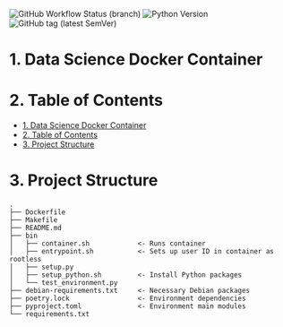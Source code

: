 ![GitHub Workflow Status (branch)](https://img.shields.io/github/workflow/status/hsteinshiromoto/docker.datascience/Docker/master?style=for-the-badge) ![Python Version](https://img.shields.io/badge/python-3-blue?style=for-the-badge) ![GitHub tag (latest SemVer)](https://img.shields.io/github/v/tag/hsteinshiromoto/docker.datascience)

# 1. Data Science Docker Container

# 2. Table of Contents

- [1. Data Science Docker Container](#1-data-science-docker-container)
- [2. Table of Contents](#2-table-of-contents)
- [3. Project Structure](#3-project-structure)

# 3. Project Structure
```
.
├── Dockerfile
├── Makefile
├── README.md
├── bin
│   ├── container.sh            <- Runs container
│   ├── entrypoint.sh           <- Sets up user ID in container as rootless
│   ├── setup.py            
│   ├── setup_python.sh         <- Install Python packages
│   └── test_environment.py
├── debian-requirements.txt     <- Necessary Debian packages
├── poetry.lock                 <- Environment dependencies
├── pyproject.toml              <- Environment main modules
└── requirements.txt
```
